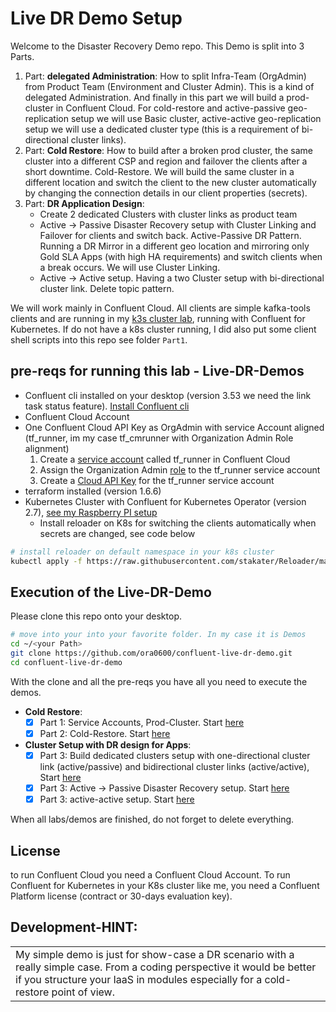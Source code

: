 # Live DR Demo Setup

Welcome to the Disaster Recovery Demo repo. This Demo is split into 3 Parts.

1. Part: **delegated Administration**: How to split Infra-Team (OrgAdmin) from Product Team (Environment and Cluster Admin). This is a kind of delegated Administration. And finally in this part we will build a prod-cluster in Confluent Cloud. For cold-restore and active-passive geo-replication setup we will use Basic cluster, active-active geo-replication setup we will use a dedicated cluster type (this is a requirement of bi-directional cluster links).
2. Part: **Cold Restore**: How to build after a broken prod cluster, the same cluster into a different CSP and region and failover the clients after a short downtime. Cold-Restore. We will build the same cluster in a different location and switch the client to the new cluster automatically by changing the connection details in our client properties (secrets).
3. Part: **DR Application Design**: 
   * Create 2 dedicated Clusters with cluster links as product team
   * Active -> Passive Disaster Recovery setup with Cluster Linking and Failover for clients and switch back. Active-Passive DR Pattern. Running a DR Mirror in a different geo location and mirroring only Gold SLA Apps (with high HA requirements) and switch clients when a break occurs. We will use Cluster Linking.
   * Active -> Active setup. Having a two Cluster setup with bi-directional cluster link. Delete topic pattern.

We will work mainly in Confluent Cloud. All clients are simple kafka-tools clients and are running in my [k3s cluster lab](https://github.com/ora0600/cfk-on-rpi), running with Confluent for Kubernetes.
If do not have a k8s cluster running, I did also put some client shell scripts into this repo see folder `Part1`.

## pre-reqs for running this lab - Live-DR-Demos

* Confluent cli installed on your desktop (version 3.53 we need the link task status feature). [Install Confluent cli](https://docs.confluent.io/confluent-cli/current/install.html)
* Confluent Cloud Account
* One Confluent Cloud API Key as OrgAdmin with service Account aligned (tf_runner, im my case tf_cmrunner with Organization Admin Role alignment)
    1. Create a [service account](https://docs.confluent.io/cloud/current/access-management/identity/service-accounts.html) called tf_runner in Confluent Cloud
    2. Assign the Organization Admin [role](https://docs.confluent.io/cloud/current/access-management/access-control/rbac/overview.html#organizationadmin) to the tf_runner service account
    3. Create a [Cloud API Key](https://docs.confluent.io/cloud/current/access-management/authenticate/api-keys/api-keys.html#cloud-cloud-api-keys) for the tf_runner service account
* terraform installed (version 1.6.6)
* Kubernetes Cluster with Confluent for Kubernetes Operator (version 2.7), [see my Raspberry PI setup](https://github.com/ora0600/cfk-on-rpi)
  * Install reloader on K8s for switching the clients automatically when secrets are changed, see code below 

```bash
# install reloader on default namespace in your k8s cluster
kubectl apply -f https://raw.githubusercontent.com/stakater/Reloader/master/deployments/kubernetes/reloader.yaml
```

## Execution of the Live-DR-Demo

Please clone this repo onto your desktop.

```bash
# move into your into your favorite folder. In my case it is Demos
cd ~/<your Path>
git clone https://github.com/ora0600/confluent-live-dr-demo.git
cd confluent-live-dr-demo
```

With the clone and all the pre-reqs you have all you need to execute the demos.

* **Cold Restore**:
  - [x] Part 1: Service Accounts, Prod-Cluster. Start [here](part1.md)
  - [x] Part 2: Cold-Restore. Start [here](part2.md)
* **Cluster Setup with DR design for Apps**:
  - [x] Part 3: Build dedicated clusters setup with one-directional cluster link (active/passive) and bidirectional cluster links (active/active), Start [here](part3.md)
  - [x] Part 3: Active -> Passive Disaster Recovery setup. Start [here](part3.md#active-passive-cluster-setup)
  - [x] Part 3: active-active setup. Start [here](part3.md#active-passive-cluster-setup)

When all labs/demos are finished, do not forget to delete everything.

## License

to run Confluent Cloud you need a Confluent Cloud Account. To run Confluent for Kubernetes in your K8s cluster like me, you need a Confluent Platform license (contract or 30-days evaluation key).

## Development-HINT:

<table><tr><td>My simple demo is just for show-case a DR scenario with a really simple case. From a coding perspective it would be better if you structure your IaaS in modules especially for a cold-restore point of view.</td></tr></table>







